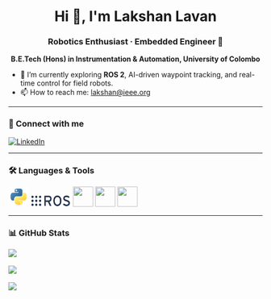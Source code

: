 <h1 align="center">Hi 👋, I'm Lakshan Lavan</h1>

<h3 align="center">Robotics Enthusiast · Embedded Engineer 🤖</h3>

<p align="center">
  <strong>B.E.Tech (Hons) in Instrumentation & Automation, University of Colombo</strong>
</p>

- 🌱 I’m currently exploring <strong>ROS 2</strong>, AI-driven waypoint tracking, and real-time control for field robots.  
- 📫 How to reach me: <a href="mailto:lakshan@ieee.org">lakshan@ieee.org</a>

---

### 🔗 Connect with me

<p align="left">
  <a href="https://www.linkedin.com/in/lakshanlavan/" target="_blank">
    <img src="https://raw.githubusercontent.com/rahuldkjain/github-profile-readme-generator/master/src/images/icons/Social/linked-in-alt.svg" 
         alt="LinkedIn" height="30" width="30"/>
  </a>
</p>

---

### 🛠️ Languages & Tools

<p align="left">
  <img src="https://raw.githubusercontent.com/devicons/devicon/master/icons/python/python-original.svg" width="40" height="40" />
  <img src="https://github.com/lakshanlavan/lakshanlavan/blob/main/logos/ros_icon.png" width="80" height="24" />
  <img src="https://github.com/lakshanlavan/lakshanlavan/blob/main/logos/arduino.svg" width="40" height="40" />
  <img src="https://github.com/lakshanlavan/lakshanlavan/blob/main/logos/espidf.svg" width="40" height="40" />
  <img src="https://github.com/lakshanlavan/lakshanlavan/blob/main/logos/kicad.svg" width="40" height="40" />
</p>

---

### 📊 GitHub Stats

<p align="left">
  <img src="https://github-readme-stats.vercel.app/api/top-langs?username=lakshanlavan&show_icons=true&layout=compact&theme=dark" />
</p>
<p align="left">
  <img src="https://github-readme-stats.vercel.app/api?username=lakshanlavan&show_icons=true&theme=dark" />
</p>

<p align="left">
  <img src="https://komarev.com/ghpvc/?username=lakshanlavan&label=Profile%20views&color=0e75b6&style=flat"/>
</p>
